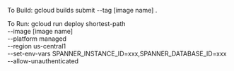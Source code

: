 To Build:
gcloud builds submit --tag [image name] .

To Run:
gcloud run deploy shortest-path \
--image [image name] \
--platform managed \
--region us-central1 \
--set-env-vars SPANNER_INSTANCE_ID=xxx,SPANNER_DATABASE_ID=xxx \
--allow-unauthenticated
